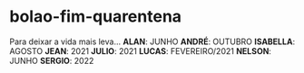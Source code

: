 # bolao-fim-quarentena
Para deixar a vida mais leva...
**ALAN**: JUNHO
**ANDRÉ**: OUTUBRO
**ISABELLA**: AGOSTO
**JEAN**: 2021
**JULIO**: 2021
**LUCAS**: FEVEREIRO/2021
**NELSON**: JUNHO
**SERGIO**: 2022
